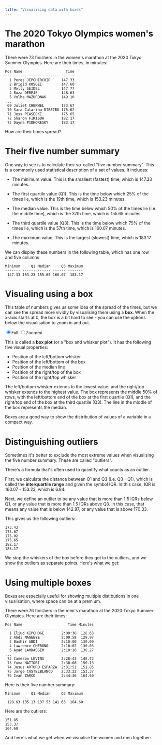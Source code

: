 ```yaml
---
title: "Visualising data with boxes"
---
```


# The 2020 Tokyo Olympics women's marathon

There were 73 finishers in the women's marathon at the 2020 Tokyo Summer Olympics. Here are their times, in minutes:

```
Pos Name                    Time
--- --------------------- ------
  1 Peres JEPCHIRCHIR     147.33
  2 Brigid KOSGEI         147.60
  3 Molly SEIDEL          147.77
  4 Roza DEREJE           148.63
  5 Volha MAZURONAK       149.10
...
 69 Juliet CHEKWEL        173.67
 70 Sara Catarina RIBEIRO 175.02
 71 Jess PIASECKI         175.65
 72 Sharon FIRISUA        182.17
 73 Dayna PIDHORESKY      183.17
```

How are their times spread?

# Their five number summary

One way to see is to calculate their so-called "five number summary". This is a commonly used statistical description of a set of values. It includes: 

- The minimum value. This is the smallest (fastest) time, which is 147.33 minutes.

- The first quartile value (Q1). This is the time below which 25% of the times lie, which is the 19th time, which is 153.23 minutes.

- The median value. This is the time below which 50% of the times lie (i.e. the middle time), which is the 37th time, which is 155.65 minutes. 

- The third quartile value (Q3). This is the time below which 75% of the times lie, which is the 57th time, which is 160.07 minutes.

- The maximum value. This is the largest (slowest) time, which is 183.17 minutes.

We can display these numbers in the following table, which has one row and five columns:

```
Minimum     Q1 Median     Q3 Maximum
------- ------ ------ ------ -------
 147.33 153.23 155.65 160.07  183.17
```

# Visualing using a box

This table of numbers gives us some idea of the spread of the times, but we can see the spread more vividly by visualising them using a **box**. When the x-axis starts at 0, the box is a bit hard to see - you can use the options below the visualisation to zoom in and out. 

<div id="chart"></div>
<script src="https://code.highcharts.com/highcharts-more.js"></script>
<script>
  let chart = Highcharts.chart("chart", {
    chart: {type: 'boxplot', inverted: true},
    title: {text: "Distribution of Times in the Tokyo 2020 Women's Marathon"},
    legend: {enabled: false},
    xAxis: {visible: false},
    yAxis: {min: 0, max: 200, title: {text: 'Finishing time (minutes)'}},
    series: [{
      data: [{low: 147.33, q1: 153.23, median: 155.65, q3: 160.07, high: 183.17}]
    }]
  });
</script>
<label onclick="chart.update({yAxis: {min: 0, max: 200}})"><input type="radio" name="chart" checked/>Full</label>
<label onclick="chart.update({yAxis: {min: 140, max: 190}})"><input type="radio" name="chart" />Zoomed</label>

This is called a **box plot** (or a "box and whisker plot"). It has the following five visual properties: 

- Position of the left/bottom whisker
- Position of the left/bottom of the box
- Position of the median line
- Position of the right/top of the box
- Position of the right/top whisker

The left/bottom whisker extends to the lowest value, and the right/top whisker extends to the highest value. The box represents the middle 50% of rows, with the left/bottom end of the box at the first quartile (Q1), and the right/top end of the box at the third quartile (Q3). The line in the middle of the box represents the median.

Boxes are a good way to show the distribution of values of a variable in a compact way.

# Distinguishing outliers

Sometimes it's better to exclude the most extreme values when visualising the five number summary. These are called "outliers".

There's a formula that's often used to quantify what counts as an outlier.

First, we calculate the distance between Q1 and Q3 (i.e. Q3 - Q1), which is called the **interquartile range** and given the symbol IQR. In this case, IQR is 160.07 - 153.23, which is 6.84.

Next, we define an outlier to be any value that is more than 1.5 IQRs below Q1, or any value that is more than 1.5 IQRs above Q3. In this case, that means any value that is below 142.97, or any value that is above 170.33.

This gives us the following outliers:

```
173.43
173.67
175.02
175.65
182.17
183.17
```

We stop the whiskers of the box before they get to the outliers, and we show the outliers as separate points. Here's what we get:

<div id="outliers"></div>
<script src="https://code.highcharts.com/highcharts-more.js"></script>
<script>
  Highcharts.chart("outliers", {
    chart: {inverted: true},
    title: {text: "Distribution of Times in the Tokyo 2020 Women's Marathon"},
    legend: {enabled: false},
    xAxis: {visible: false},
    yAxis: {min: 120, max: 200, title: {text: 'Finishing time (minutes)'}},
    series: [{
      type: "boxplot",
      data: [{low: 147.33, q1: 153.23, median: 155.65, q3: 160.07, high: 169.35}]
    },{
      type: "scatter",
      data: [[0, 173.43], [0, 173.67], [0, 175.02], [0, 175.65], [0, 182.17], [0, 183.17]],
    }]
  });
</script>

# Using multiple boxes

Boxes are especially useful for showing multiple distibutions in one visualisation, where space can be at a premium.

There were 76 finishers in the men's marathon at the 2020 Tokyo Summer Olympics. Here are their times:

```
Pos Name                     Time Minutes
--- --------------------- ------- -------
  1 Eliud KIPCHOGE        2:08:38  128.63
  2 Abdi NAGEEYE          2:09:58  129.97
  3 Bashir ABDI           2:10:00  130.00
  4 Lawrence CHERONO      2:10:02  130.03
  5 Ayad LAMDASSEM        2:10:16  130.27
...
 72 Cameron LEVINS	      2:28:43  148.72
 73 Yuma HATTORI          2:30:08  150.13
 74 Jesus ARTURO ESPARZA  2:31:51  151.85
 75 Jorge CASTELBLANCO	  2:33:22  153.37
 76 Ivan ZARCO	          2:44:36  164.60
```

Here is their five number summary:

```
Minimum     Q1 Median     Q3 Maximum
------- ------ ------ ------ -------
 128.63 135.13 137.53 141.63  164.60
```

Here are the outliers:

```
151.85
153.37
164.60
```

And here's what we get when we visualise the women and men together:

<div id="both"></div>
<script src="https://code.highcharts.com/highcharts-more.js"></script>
<script>
  Highcharts.chart("both", {
    chart: {inverted: true},
    title: {text: "Distribution of Times in the Tokyo 2020 Marathons"},
    legend: {enabled: false},
    xAxis: {categories: ["Men","Women"], title: {text: ""}},
    yAxis: {min: 120, max: 200, title: {text: "Finishing time (minutes)"}},
    series: [{
      type: "boxplot",
      data: [
        {low: 128.63, q1: 135.13, median: 137.53, q3: 141.63, high: 150.13},
        {low: 147.33, q1: 153.23, median: 155.65, q3: 160.07, high: 169.35}
      ]
    },{
      type: "scatter",
      data: [
        [0, 151.85], [0, 153.37], [0, 164.60],
        [1, 173.43], [1, 173.67], [1, 175.02], [1, 175.65], [1, 182.17], [1, 183.17]],
    }]
  });
</script>
